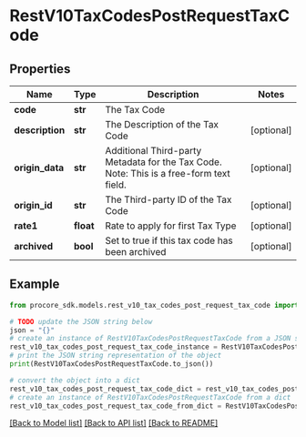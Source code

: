 # RestV10TaxCodesPostRequestTaxCode


## Properties

Name | Type | Description | Notes
------------ | ------------- | ------------- | -------------
**code** | **str** | The Tax Code | 
**description** | **str** | The Description of the Tax Code | [optional] 
**origin_data** | **str** | Additional Third-party Metadata for the Tax Code. Note: This is a free-form text field. | [optional] 
**origin_id** | **str** | The Third-party ID of the Tax Code | [optional] 
**rate1** | **float** | Rate to apply for first Tax Type | [optional] 
**archived** | **bool** | Set to true if this tax code has been archived | [optional] 

## Example

```python
from procore_sdk.models.rest_v10_tax_codes_post_request_tax_code import RestV10TaxCodesPostRequestTaxCode

# TODO update the JSON string below
json = "{}"
# create an instance of RestV10TaxCodesPostRequestTaxCode from a JSON string
rest_v10_tax_codes_post_request_tax_code_instance = RestV10TaxCodesPostRequestTaxCode.from_json(json)
# print the JSON string representation of the object
print(RestV10TaxCodesPostRequestTaxCode.to_json())

# convert the object into a dict
rest_v10_tax_codes_post_request_tax_code_dict = rest_v10_tax_codes_post_request_tax_code_instance.to_dict()
# create an instance of RestV10TaxCodesPostRequestTaxCode from a dict
rest_v10_tax_codes_post_request_tax_code_from_dict = RestV10TaxCodesPostRequestTaxCode.from_dict(rest_v10_tax_codes_post_request_tax_code_dict)
```
[[Back to Model list]](../README.md#documentation-for-models) [[Back to API list]](../README.md#documentation-for-api-endpoints) [[Back to README]](../README.md)


